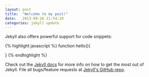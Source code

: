 ```yaml
---
layout: post
title:  "Welcome to my post!"
date:   2013-09-26 21:54:19
categories: jekyll update
---
```




Jekyll also offers powerful support for code snippets:

{% highlight javascript %}
function hello(){

}
{% endhighlight %}

Check out the [Jekyll docs][jekyll] for more info on how to get the most out of Jekyll. File all bugs/feature requests at [Jekyll's GitHub repo][jekyll-gh].

[jekyll-gh]: https://github.com/mojombo/jekyll
[jekyll]:    http://jekyllrb.com
